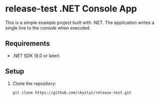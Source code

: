 # release-test .NET Console App

This is a simple example project built with .NET. The application writes a single line to the console when executed.

## Requirements

- .NET SDK (8.0 or later)

## Setup

1. Clone the repository:
   ```bash
   git clone https://github.com/ikyslyi/release-test.git


